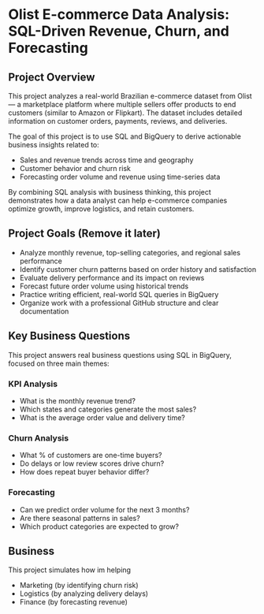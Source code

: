 # Olist E-commerce Data Analysis: SQL-Driven Revenue, Churn, and Forecasting


##  Project Overview

This project analyzes a real-world Brazilian e-commerce dataset from Olist — a marketplace platform where multiple sellers offer products to end customers (similar to Amazon or Flipkart). The dataset includes detailed information on customer orders, payments, reviews, and deliveries.

The goal of this project is to use SQL and BigQuery to derive actionable business insights related to:

-  Sales and revenue trends across time and geography
-  Customer behavior and churn risk
-  Forecasting order volume and revenue using time-series data

By combining SQL analysis with business thinking, this project demonstrates how a data analyst can help e-commerce companies optimize growth, improve logistics, and retain customers.





##  Project Goals (Remove it later)

- Analyze monthly revenue, top-selling categories, and regional sales performance
- Identify customer churn patterns based on order history and satisfaction
- Evaluate delivery performance and its impact on reviews
- Forecast future order volume using historical trends
- Practice writing efficient, real-world SQL queries in BigQuery
- Organize work with a professional GitHub structure and clear documentation





##  Key Business Questions

This project answers real business questions using SQL in BigQuery, focused on three main themes:

###  KPI Analysis
- What is the monthly revenue trend?
- Which states and categories generate the most sales?
- What is the average order value and delivery time?

###  Churn Analysis
- What % of customers are one-time buyers?
- Do delays or low review scores drive churn?
- How does repeat buyer behavior differ?

###  Forecasting
- Can we predict order volume for the next 3 months?
- Are there seasonal patterns in sales?
- Which product categories are expected to grow?






























##  Business 

This project simulates how im helping
- Marketing (by identifying churn risk)
- Logistics (by analyzing delivery delays)
- Finance (by forecasting revenue)

